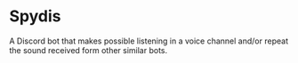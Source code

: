 # Spydis
A Discord bot that makes possible listening in a voice channel and/or repeat the sound received form other similar bots.
